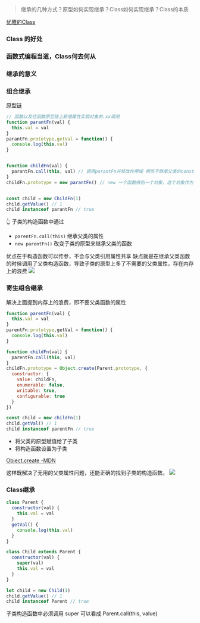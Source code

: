 
> 继承的几种方式？原型如何实现继承？Class如何实现继承？Class的本质


[优雅的Class](../js/优雅的Class.md)


### Class 的好处


### 函数式编程当道，Class何去何从


### 继承的意义


### 组合继承

原型链

```js
// 函数以及往函数原型链上新增属性实现对象的.xx调用
function parantFn(val) {
  this.val = val
}
parantFn.prototype.getVal = function() {
  console.log(this.val)
}


function childFn(val) {
  parantFn.call(this, val) // 调用parantFn并修改作用域 相当于继承父类的consturor
}
childFn.prototype = new parantFn() // new 一个函数得到一个对象，这个对象作为childFn的原型


const child = new ChildFn(1)
child.getValue() // 1
child instanceof parantFn // true
```
👆 子类的构造函数中通过 
- `parentFn.call(this)` 继承父类的属性
- `new parentFn()` 改变子类的原型来继承父类的函数

优点在于构造函数可以传参，不会与父类引用属性共享
缺点就是在继承父类函数的时候调用了父类构造函数，导致子类的原型上多了不需要的父类属性，存在内存上的浪费
![](https://kingan-md-img.oss-cn-guangzhou.aliyuncs.com/blog/20221201134219.png)

### 寄生组合继承

解决上面提到内存上的浪费，即不要父类函数的属性

```js
function parentFn(val) {
  this.val = val
}
parentFn.prototype,getVal = function() {
  console.log(this.val)
}

function childFn(val) {
  parentFn.call(this, val)
}
childFn.prototype = Object.create(Parent.prototype, {
  constructor: {
    value: childFn,
    enumerable: false,
    writable: true,
    configurable: true
  }
})

const child = new childFn(1)
child.getVal() // 1
child instanceof parentFn // true
```
- 将父类的原型赋值给了子类
- 将构造函数设置为子类

[Object.create -MDN](https://developer.mozilla.org/zh-CN/docs/Web/JavaScript/Reference/Global_Objects/Object/create)

这样既解决了无用的父类属性问题，还能正确的找到子类的构造函数。
![](https://kingan-md-img.oss-cn-guangzhou.aliyuncs.com/blog/20221201134849.png)

### Class继承

```js
class Parent {
  constructor(val) {
    this.val = val
  }
  getVal() {
    console.log(this.val)
  }
}

class Child extends Parent {
  constructor(val) {
    super(val)
    this.val = val
  }
}

let child = new Child(1)
child.getValue() // 1
child instanceof Parent // true
```

子类构造函数中必须调用 super
可以看成 Parent.call(this, value)

